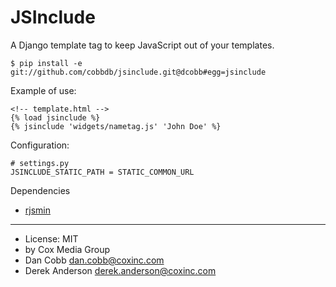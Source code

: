 JSInclude
=========

A Django template tag to keep JavaScript out of your templates.

    $ pip install -e git://github.com/cobbdb/jsinclude.git@dcobb#egg=jsinclude

Example of use:

    <!-- template.html -->
    {% load jsinclude %}
    {% jsinclude 'widgets/nametag.js' 'John Doe' %}

Configuration:

    # settings.py
    JSINCLUDE_STATIC_PATH = STATIC_COMMON_URL

Dependencies
* [rjsmin](http://opensource.perlig.de/rjsmin/doc-1.0/index.html)

------------------------

* License: MIT
* by Cox Media Group
* Dan Cobb <dan.cobb@coxinc.com>
* Derek Anderson <derek.anderson@coxinc.com>

